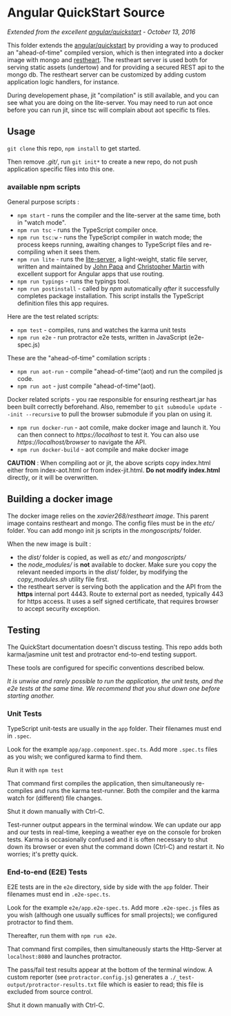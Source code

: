 # Angular QuickStart Source

*Extended from the excellent [angular/quickstart](http://github/angular/quickstart) - October 13, 2016*

This folder extends the [angular/quickstart](http://github/angular/quickstart) by providing a way to produced an "ahead-of-time" compiled version, which is then integrated into a docker image with mongo and [restheart](http://restheart.org). The restheart server is used both for serving static assets (undertow) and for providing a secured REST api to the mongo db. The restheart server can be customized by adding custom application logic handlers, for instance.

During developement phase, jit "compilation" is still available, and you can see what you are doing on the lite-server. You may need to run aot once before you can run jit, since tsc will complain about aot specific ts files.

## Usage

`git clone` this repo, `npm install` to get started.

Then remove *.git/*, run `git init*` to create a new repo, do not push application specific files into this one.




### available npm scripts

General purpose scripts :

* `npm start` - runs the compiler and the lite-server at the same time, both in "watch mode".
* `npm run tsc` - runs the TypeScript compiler once.
* `npm run tsc:w` - runs the TypeScript compiler in watch mode; the process keeps running, awaiting changes to TypeScript files and re-compiling when it sees them.
* `npm run lite` - runs the [lite-server](https://www.npmjs.com/package/lite-server), a light-weight, static file server, written and maintained by
[John Papa](https://github.com/johnpapa) and
[Christopher Martin](https://github.com/cgmartin)
with excellent support for Angular apps that use routing.
* `npm run typings` - runs the typings tool.
* `npm run postinstall` - called by *npm* automatically *after* it successfully completes package installation. This script installs the TypeScript definition files this app requires.

Here are the test related scripts:
* `npm test` - compiles, runs and watches the karma unit tests
* `npm run e2e` - run protractor e2e tests, written in JavaScript (e2e-spec.js)

These are the "ahead-of-time" comilation scripts :
* `npm run aot-run` - compile "ahead-of-time"(aot) and run the compiled js code.
* `npm run aot` - just compile "ahead-of-time"(aot).

Docker related scripts - you rae responsible for ensuring restheart.jar has been built correctly beforehand. Also, remember to `git submodule update --init --recursive` to pull the browser submodule if you plan on using it.

* `npm run docker-run` - aot comile, make docker image and launch it. You can then connect to *https://localhost* to test it. You can also use *https://localhost/browser* to navigate the API.
* `npm run docker-build` - aot compile and make docker image

**CAUTION** : When compiling aot or jit, the above scripts copy index.html either from index-aot.html or from index-jit.html.
**Do not modify index.html** directly, or it will be overwritten.

## Building a docker image

The docker image relies on the *xavier268/restheart image*. This parent image contains
restheart and mongo. The config files must be in the *etc/* folder. You can add mongo init js scripts in the *mongoscripts/* folder.

When the new image is built :
* the *dist/* folder is copied, as well as *etc/* and *mongoscripts/*
* the *node_modules/* is **not** available to docker. Make sure you copy the relevant needed imports
in the *dist/* folder, by modifying the *copy_modules.sh* utility file first.
* the restheart server is serving both the application and the API from the **https** internal port 4443. Route to external port as needed, typically 443 for https access. It uses a self signed certificate, that requires browser to accept security exception.


## Testing

The QuickStart documentation doesn't discuss testing.
This repo adds both karma/jasmine unit test and protractor end-to-end testing support.

These tools are configured for specific conventions described below.

*It is unwise and rarely possible to run the application, the unit tests, and the e2e tests at the same time.
We recommend that you shut down one before starting another.*

### Unit Tests
TypeScript unit-tests are usually in the `app` folder. Their filenames must end in `.spec`.

Look for the example `app/app.component.spec.ts`.
Add more `.spec.ts` files as you wish; we configured karma to find them.

Run it with `npm test`

That command first compiles the application, then simultaneously re-compiles and runs the karma test-runner.
Both the compiler and the karma watch for (different) file changes.

Shut it down manually with Ctrl-C.

Test-runner output appears in the terminal window.
We can update our app and our tests in real-time, keeping a weather eye on the console for broken tests.
Karma is occasionally confused and it is often necessary to shut down its browser or even shut the command down (Ctrl-C) and
restart it. No worries; it's pretty quick.

### End-to-end (E2E) Tests

E2E tests are in the `e2e` directory, side by side with the `app` folder.
Their filenames must end in `.e2e-spec.ts`.

Look for the example `e2e/app.e2e-spec.ts`.
Add more `.e2e-spec.js` files as you wish (although one usually suffices for small projects);
we configured protractor to find them.

Thereafter, run them with `npm run e2e`.

That command first compiles, then simultaneously starts the Http-Server at `localhost:8080`
and launches protractor.  

The pass/fail test results appear at the bottom of the terminal window.
A custom reporter (see `protractor.config.js`) generates a  `./_test-output/protractor-results.txt` file
which is easier to read; this file is excluded from source control.

Shut it down manually with Ctrl-C.
